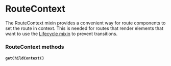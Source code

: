 # RouteContext

The RouteContext mixin provides a convenient way for route components to set the route in context. This is needed for routes that render elements that want to use the [Lifecycle mixin](/docs/api/Lifecycle.md) to prevent transitions.

### RouteContext methods

#### `getChildContext()`
